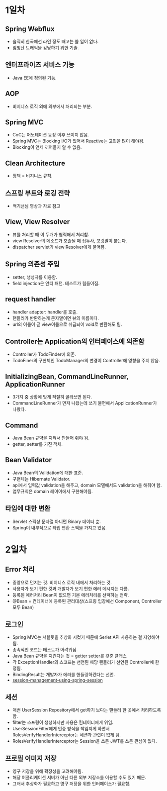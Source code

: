 # 1일차

## Spring Webflux

- 솔직히 한국에선 라인 정도 빼고는 쓸 일이 없다.
- 엄청난 트래픽을 감당하기 위한 기술.

## 엔터프라이즈 서비스 기능

- Java EE에 정의된 기능.

## AOP

- 비지니스 로직 외에 외부에서 처리되는 부분.

## Spring MVC

- CoC는 어노테이션 등장 이후 쓰이지 않음.
- Spring MVC는 Blocking I/O가 있어서 Reactive는 고민을 많이 해야됨.
- Blocking이 언제 끼어들지 알 수 없음.

## Clean Architecture

- 정책 = 비지니스 규칙.

## 스프링 부트와 로깅 전략

- 백기선님 영상과 자료 참고

## View, View Resolver

- 뷰를 처리할 때 이 두개가 협력해서 처리함.
- view Resolver의 메소드가 호출될 때 접두사, 꼬릿말이 붙는다.
- dispatcher servlet가 view Resolver에게 물어봄.

## Spring 의존성 주입

- setter, 생성자를 이용함.
- field injection은 안티 패턴. 테스트가 힘들어짐.

## request handler

- handler adapter: handler를 호출.
- 핸들러가 반환하는게 문자열이면 뷰의 이름이다.
- url의 이름이 곧 view이름으로 취급되어 void로 반환해도 됨.

## Controller는 Application의 인터페이스에 의존함

- Controller가 TodoFinder에 의존.
- TodoFiner의 구현체인 TodoManager의 변경이 Controller에 영향을 주지 않음.

## InitializingBean, CommandLineRunner, ApplicationRunner

- 3가지 중 상황에 맞게 적절히 골라쓰면 된다.
- CommandLineRunner가 먼저 나왔는데 쓰기 불편해서 ApplicationRunner가 나왔다.

## Command

- Java Bean 규약을 지켜서 만들어 줘야 됨.
- getter, setter를 가진 객체.

## Bean Validator

- Java Bean의 Validation에 대한 표준.
- 구현체는 Hibernate Validator.
- api에서 입력값 validation을 해주고, domain 모델에서도 validation을 해줘야 함.
- 업무규칙은 domain 레이어에서 구현해야됨.

## 타입에 대한 변환

- Servlet 스펙상 문자열 아니면 Binary 데이터 뿐.
- Spring이 내부적으로 타입 변환 스펙을 가지고 있음.

# 2일차

## Error 처리

- 중앙으로 던지는 것. 비지니스 로직 내에서 처리하는 것.
- 사용자가 보기 편한 것과 개발자가 보기 편한 에러 메시지는 다름.
- 등록된 에러처리 Bean이 없으면 기본 에러처리를 선택하는 전략.
- @Bean = 컨테이너에 등록된 관리대상(스프링 입장에선 Component, Controller 모두 Bean)

## 로그인

- Spring MVC는 서블릿을 추상화 시켰기 때문에 Serlet API 사용하는 걸 지양해야됨.
- 종속적인 코드는 테스트가 어려워짐.
- Java Bean 규약을 지킨다는 것 = getter setter를 갖춘 클래스
- 각 ExceptionHandler의 스코프는 선언된 해당 핸들러가 선언된 Controller에 한정됨.
- BindingResult는 개발자가 에러를 핸들링하겠다는 선언.
- [session-management-using-spring-session](https://sivalabs.in/2018/02/session-management-using-spring-session-jdbc-datastore/)

## 세션

- 매번 UserSession Repository에서 get하기 보다는 핸들러 한 곳에서 처리하도록 함.
- filter는 스프링이 생성하지만 사용은 컨테이너에게 위임.
- UserSessionFilter에게 인증 방식을 책임지게 하면서 RolesVerifyHandlerInterceptor는 세션과 관련이 없게 됨.
- RolesVerifyHandlerInterceptor는 Session을 쓰든 JWT를 쓰든 관심이 없다.

## 프로필 이미지 저장

- 영구 저장을 위해 확장성을 고려해야됨.
- 해당 어플리케이션 서버가 아닌 다른 외부 저장소를 이용할 수도 있기 때문.
- 그래서 추상화가 필요하고 영구 저장을 위한 인터페이스가 필요함.
